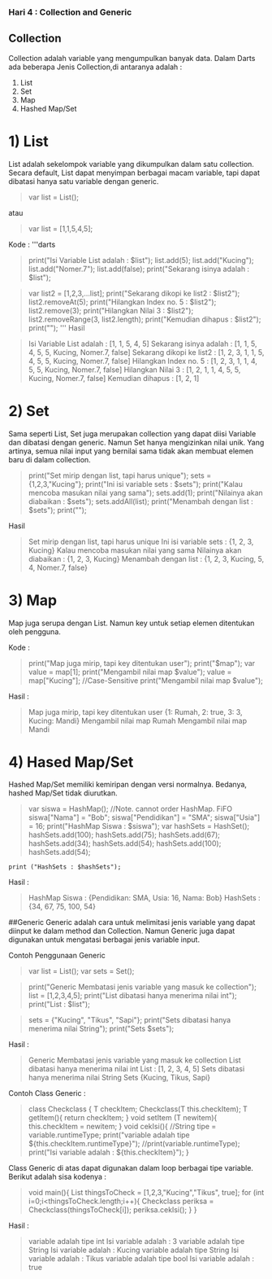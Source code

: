 ### Hari 4 : Collection and Generic

## Collection
Collection adalah variable yang mengumpulkan banyak data. Dalam Darts ada beberapa Jenis Collection,di antaranya adalah :
1) List
2) Set
3) Map
4) Hashed Map/Set


# 1) List
List adalah sekelompok variable yang dikumpulkan dalam satu collection. Secara default, List dapat menyimpan berbagai macam variable, tapi dapat dibatasi hanya satu variable dengan generic.

>var list = List();

atau

>var list = [1,1,5,4,5];

Kode :
'''darts
>print("Isi Variable List adalah : $list");
list.add(5);
list.add("Kucing");
list.add("Nomer.7");
list.add(false);
print("Sekarang isinya adalah : $list");

>var list2 = [1,2,3,...list];
  print("Sekarang dikopi ke list2 : $list2");
  list2.removeAt(5);
  print("Hilangkan Index no. 5 : $list2");
  list2.remove(3);
  print("Hilangkan Nilai 3 : $list2");
  list2.removeRange(3, list2.length);
  print("Kemudian dihapus : $list2");
  print("");
'''
Hasil 

>Isi Variable List adalah : [1, 1, 5, 4, 5]
Sekarang isinya adalah : [1, 1, 5, 4, 5, 5, Kucing, Nomer.7, false]
Sekarang dikopi ke list2 : [1, 2, 3, 1, 1, 5, 4, 5, 5, Kucing, Nomer.7, false]
Hilangkan Index no. 5 : [1, 2, 3, 1, 1, 4, 5, 5, Kucing, Nomer.7, false]
Hilangkan Nilai 3 : [1, 2, 1, 1, 4, 5, 5, Kucing, Nomer.7, false]
Kemudian dihapus : [1, 2, 1]

# 2) Set

Sama seperti List, Set juga merupakan collection yang dapat diisi Variable dan dibatasi dengan generic. Namun Set hanya mengizinkan nilai unik. Yang artinya, semua nilai input yang bernilai sama tidak akan membuat elemen baru di dalam collection.

> print("Set mirip dengan list, tapi harus unique");
  sets = {1,2,3,"Kucing"};
  print("Ini isi variable sets : $sets");
  print("Kalau mencoba masukan nilai yang sama");
  sets.add(1);
  print("Nilainya akan diabaikan : $sets");
  sets.addAll(list);
  print("Menambah dengan list : $sets");
  print("");

Hasil 

>Set mirip dengan list, tapi harus unique
Ini isi variable sets : {1, 2, 3, Kucing}
Kalau mencoba masukan nilai yang sama
Nilainya akan diabaikan : {1, 2, 3, Kucing}
Menambah dengan list : {1, 2, 3, Kucing, 5, 4, Nomer.7, false}

# 3) Map

Map juga serupa dengan List. Namun key untuk setiap elemen ditentukan oleh pengguna.

Kode :
>print("Map juga mirip, tapi key ditentukan user");
  print("$map");
  var value = map[1];
  print("Mengambil nilai map $value");
  value = map["Kucing"]; //Case-Sensitive
  print("Mengambil nilai map $value");
  
Hasil :

  >Map juga mirip, tapi key ditentukan user
{1: Rumah, 2: true, 3: 3, Kucing: Mandi}
Mengambil nilai map Rumah
Mengambil nilai map Mandi

# 4) Hased Map/Set

Hashed Map/Set memiliki kemiripan dengan versi normalnya. Bedanya, hashed Map/Set tidak diurutkan. 

>var siswa = HashMap(); //Note. cannot order HashMap. FiFO
    siswa["Nama"] = "Bob";
    siswa["Pendidikan"] = "SMA";
    siswa["Usia"] = 16;
    print("HashMap Siswa : $siswa");
    var hashSets = HashSet();
    hashSets.add(100);
    hashSets.add(75);
    hashSets.add(67);
    hashSets.add(34);
    hashSets.add(54);
    hashSets.add(100);
    hashSets.add(54);

    print ("HashSets : $hashSets");

Hasil :

>HashMap Siswa : {Pendidikan: SMA, Usia: 16, Nama: Bob}
HashSets : {34, 67, 75, 100, 54}

##Generic
Generic adalah cara untuk melimitasi jenis variable yang dapat diinput ke dalam method dan Collection. Namun Generic juga dapat digunakan untuk mengatasi berbagai jenis variable input.

Contoh Penggunaan Generic
>var list = List<int>();
  var sets = Set<String>();  

>  print("Generic Membatasi jenis variable yang masuk ke collection");
  list = [1,2,3,4,5];
  print("List dibatasi hanya menerima nilai int");
  print("List : $list");
  
>  sets = {"Kucing", "Tikus", "Sapi"};
  print("Sets dibatasi hanya menerima nilai String");
  print("Sets $sets");
  
 Hasil :
 
 >Generic Membatasi jenis variable yang masuk ke collection
List dibatasi hanya menerima nilai int
List : [1, 2, 3, 4, 5]
Sets dibatasi hanya menerima nilai String
Sets {Kucing, Tikus, Sapi}

Contoh Class Generic :
>class Checkclass <T>{
  T checkItem;
  Checkclass(T this.checkItem);
  T getItem(){
    return checkItem;
  }
  void setItem (T newitem){
    this.checkItem = newitem;
  }
  void cekIsi(){
  //String tipe = variable.runtimeType; 
  print("variable adalah tipe ${this.checkItem.runtimeType}");
  //print(variable.runtimeType);
  print("Isi variable adalah : ${this.checkItem}");
}

Class Generic di atas dapat digunakan dalam loop berbagai tipe variable. Berikut adalah sisa kodenya :

>void main(){
  List thingsToCheck = [1,2,3,"Kucing","Tikus", true];
  for (int i=0;i<thingsToCheck.length;i++){
    Checkclass periksa = Checkclass(thingsToCheck[i]);
    periksa.cekIsi();
  }
}

Hasil :
>variable adalah tipe int
Isi variable adalah : 3
variable adalah tipe String
Isi variable adalah : Kucing
variable adalah tipe String
Isi variable adalah : Tikus
variable adalah tipe bool
Isi variable adalah : true